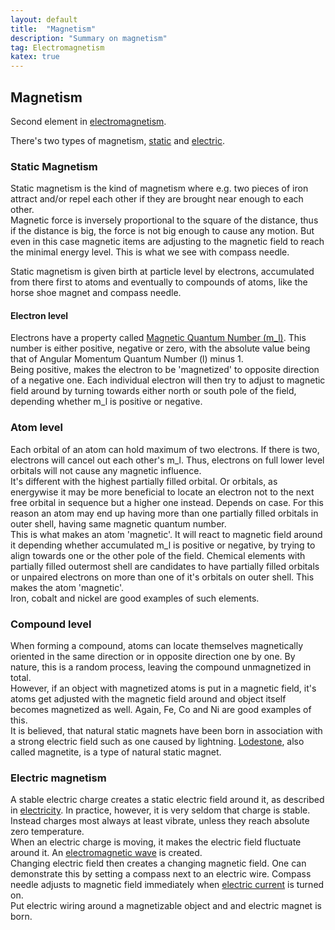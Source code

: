 ```yaml
---
layout: default
title:  "Magnetism"
description: "Summary on magnetism"
tag: Electromagnetism
katex: true
---
```


## Magnetism

Second element in [electromagnetism](../../../2022/09/18/electromagnetism).

There's two types of magnetism, [static](#static-magnetism) and [electric](#electric-magnetism).

### Static Magnetism

Static magnetism is the kind of magnetism where e.g. two pieces of iron attract and/or repel each other if they are brought near enough to each other.  
Magnetic force is inversely proportional to the square of the distance, thus if the distance is big, the force is not big enough to cause any motion. But even in this case magnetic items are adjusting to the magnetic field to reach the minimal energy level. This is what we see with compass needle.  

Static magnetism is given birth at particle level by electrons, accumulated from there first to atoms and eventually to compounds of atoms, like the horse shoe magnet and compass needle.

#### Electron level

Electrons have a property called [Magnetic Quantum Number (m_l)](../../../2023/10/12/what's-holding-things-solid.html#electron). This number is either positive, negative or zero, with the absolute value being that of Angular Momentum Quantum Number (l) minus 1.  
Being positive, makes the electron to be 'magnetized' to opposite direction of a negative one. Each individual electron will then try to adjust to magnetic field around by turning towards either north or south pole of the field, depending whether m_l is positive or negative.

### Atom level

Each orbital of an atom can hold maximum of two electrons. If there is two, electrons will cancel out each other's m_l. Thus, electrons on full lower level orbitals will not cause any magnetic influence.  
It's different with the highest partially filled orbital. Or orbitals, as energywise it may be more beneficial to locate an electron not to the next free orbital in sequence but a higher one instead. Depends on case. For this reason an atom may end up having more than one partially filled orbitals in outer shell, having same magnetic quantum number.  
This is what makes an atom 'magnetic'. It will react to magnetic field around it depending whether accumulated m_l is positive or negative, by trying to align towards one or the other pole of the field.
Chemical elements with partially filled outermost shell are candidates to have partially filled orbitals or unpaired electrons on more than one of it's orbitals on outer shell. This makes the atom 'magnetic'.  
Iron, cobalt and nickel are good examples of such elements.

### Compound level

When forming a compound, atoms can locate themselves magnetically oriented in the same direction or in opposite direction one by one. By nature, this is a random process, leaving the compound unmagnetized in total.  
However, if an object with magnetized atoms is put in a magnetic field, it's atoms get adjusted with the magnetic field around and object itself becomes magnetized as well. Again, Fe, Co and  Ni are good examples of this.  
It is believed, that natural static magnets have been born in association with a strong electric field such as one caused by lightning. [Lodestone](https://en.wikipedia.org/wiki/Lodestone), also called magnetite, is a type of natural static magnet.


### Electric magnetism

A stable electric charge creates a static electric field around it, as described in [electricity](../../../2022/09/19/electricity#electric-field). In practice, however, it is very seldom that charge is stable. Instead charges most always at least vibrate, unless they reach absolute zero temperature.  
When an electric charge is moving, it makes the electric field fluctuate around it. An [electromagnetic wave](../../../2024/01/11/electromagnetic-wave) is created.  
Changing electric field then creates a changing magnetic field. One can demonstrate this by setting a compass next to an electric wire. Compass needle adjusts to magnetic field immediately when [electric current](../../../2022/09/19/electricity#electric-current) is turned on.  
Put electric wiring around a magnetizable object and and electric magnet is born.





